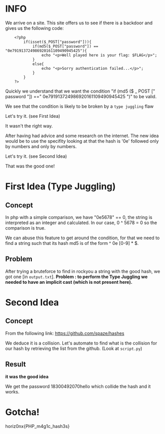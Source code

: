 # INFO

We arrive on a site. This site offers us to see if there is a backdoor and gives us the following code:

        <?php
            if(isset($_POST["password"])){
                if(md5($_POST["password"]) == "0e791913724986920161109490945425"){
                    echo "<p>Well played here is your flag: $FLAG</p>";
                }
                else{
                    echo "<p>Sorry authentication failed...</p>";
                }
            }
        ?>

Quickly we understand that we want the condition "if (md5 ($ _ POST [" password "]) ==" 0e791913724986920161109490945425 ")" to be valid.

We see that the condition is likely to be broken by a `type juggling` flaw

Let's try it. (see First Idea)

It wasn't the right way.

After having had advice and some research on the internet. The new idea would be to use the specifity looking at that the hash is '0e' followed only by numbers and only by numbers. 

Let's try it. (see Second Idea)

That was the good one!

# First Idea (Type Juggling)

## Concept

In php with a simple comparison, we have "0e5678" == 0, the string is interpreted as an integer and calculated. In our case, 0 ^ 5678 = 0 so the comparison is true.

We can abuse this feature to get around the condition, for that we need to find a string such that its hash md5 is of the form ^ 0e [0-9] * $.

## Problem

After trying a bruteforce to find in rockyou a string with the good hash, we got one [in `output.txt`]. **Problem : to perform the Type Juggling we needed to have an implicit cast (which is not present here).**

# Second Idea

## Concept

From the following link: https://github.com/spaze/hashes

We deduce it is a collision. Let's automate to find what is the collision for our hash by retrieving the list from the github. (Look at `script.py`)

## Result

__it was the good idea__

We get the password 18300492070hello which collide the hash and it works.

# Gotcha!

horiz0nx{PHP_m4g1c_hash3s}
